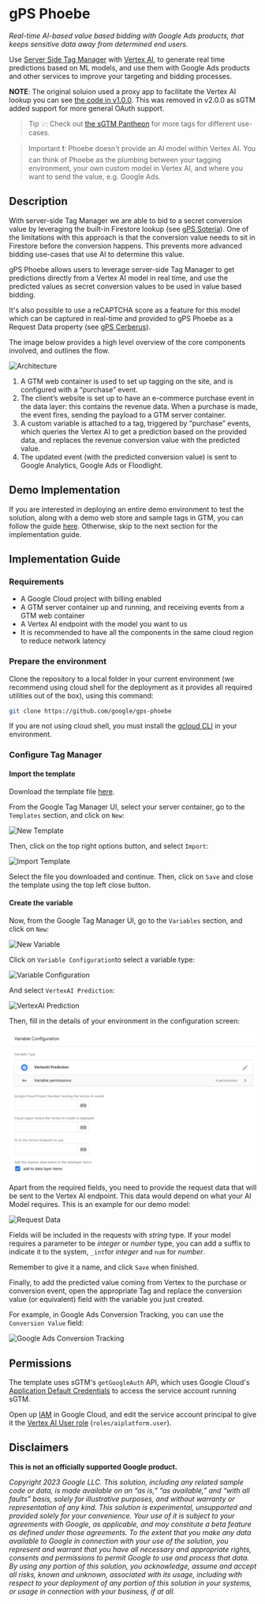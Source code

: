 # gPS Phoebe

*Real-time AI-based value based bidding with Google Ads products, that keeps
sensitive data away from determined end users.*

Use
[Server Side Tag Manager](https://developers.google.com/tag-platform/tag-manager/server-side)
with [Vertex AI](https://cloud.google.com/vertex-ai), to generate real time
predictions based on ML models, and use them with Google Ads products and other
services to improve your targeting and bidding processes.

**NOTE**: The original soluion used a proxy app to facilitate the Vertex AI
lookup you can see [the code in v1.0.0](
    https://github.com/google-marketing-solutions/gps-phoebe/tree/v1.0.0). This
was removed in v2.0.0 as sGTM added support for more general OAuth support.

> Tip 💡: Check out [the sGTM Pantheon](
    https://github.com/google-marketing-solutions/gps-sgtm-pantheon/tree/main)
for more tags for different use-cases.

> Important ❗️: Phoebe doesn't provide an AI model within Vertex AI. You can
    think of Phoebe as the plumbing between your tagging environment, your own
    custom model in Vertex AI, and where you want to send the value, e.g. Google
    Ads.

## Description

With server-side Tag Manager we are able to bid to a secret conversion value by
leveraging the built-in Firestore lookup (see
[gPS Soteria](https://github.com/google/gps_soteria)). One of the limitations
with this approach is that the conversion value needs to sit in Firestore before
the conversion happens. This prevents more advanced bidding use-cases that use
AI to determine this value.

gPS Phoebe allows users to leverage server-side Tag Manager to get predictions
directly from a Vertex AI model in real time, and use the predicted values as
secret conversion values to be used in value based bidding.

It's also possible to use a reCAPTCHA score as a feature for this model which
can be captured in real-time and provided to gPS Phoebe as a Request Data property (see
[gPS Cerberus](https://github.com/GoogleCloudPlatform/recaptcha-enterprise-google-tag-manager)).

The image below provides a high level overview of the core components involved,
and outlines the flow.

![Architecture](docs/img/architecture.png "Architecture")

1.  A GTM web container is used to set up tagging on the site, and is configured
    with a “purchase” event.
2.  The client’s website is set up to have an e-commerce purchase event in the
    data layer: this contains the revenue data. When a purchase is made, the
    event fires, sending the payload to a GTM server container.
3.  A custom variable is attached to a tag, triggered by “purchase” events,
    which queries the Vertex AI to get a prediction based on the provided data,
    and replaces the revenue conversion value with the predicted value.
4.  The updated event (with the predicted conversion value) is sent to Google
    Analytics, Google Ads or Floodlight.

## Demo Implementation

If you are interested in deploying an entire demo environment to test the
solution, along with a demo web store and sample tags in GTM, you can follow the
guide [here](demo/DEMO.md). Otherwise, skip to the next section for the
implementation guide.

## Implementation Guide

### Requirements

*   A Google Cloud project with billing enabled
*   A GTM server container up and running, and receiving events from a GTM web
    container
*   A Vertex AI endpoint with the model you want to us
*   It is recommended to have all the components in the same cloud region to
    reduce network latency

### Prepare the environment

Clone the repository to a local folder in your current environment (we recommend
using cloud shell for the deployment as it provides all required utilities out
of the box), using this command:

```sh
git clone https://github.com/google/gps-phoebe
```

If you are not using cloud shell, you must install the
[gcloud CLI](https://cloud.google.com/sdk/docs/install) in your environment.

### Configure Tag Manager

#### Import the template

Download the template file [here](gtm/variable_template.tpl).

From the Google Tag Manager UI, select your server container, go to the
`Templates` section, and click on `New`:

![New Template](docs/img/new_template.png "New Template")

Then, click on the top right options button, and select `Import`:

![Import Template](docs/img/import_template.png "Import Template")

Select the file you downloaded and continue. Then, click on `Save` and close the
template using the top left close button.

#### Create the variable

Now, from the Google Tag Manager UI, go to the `Variables` section, and click on
`New`:

![New Variable](docs/img/new_variable.png "New Variable")

Click on `Variable Configuration`to select a variable type:

![Variable Configuration](docs/img/variable_configuration.png "Variable Configuration")

And select `VertexAI Prediction`:

![VertexAI Prediction](docs/img/vertex_prediction.png "VertexAI Prediction")

Then, fill in the details of your environment in the configuration screen:

![Variable Details](docs/img/variable_details.png "Variable Details")

Apart from the required fields, you need to provide the request data that will
be sent to the Vertex AI endpoint. This data would depend on what your AI Model
requires. This is an example for our demo model:

![Request Data](docs/img/request_data.png "Request Data")

Fields will be included in the requests with *string* type. If your model
requires a parameter to be *integer* or *number* type, you can add a suffix to
indicate it to the system, `_int`for *integer* and `num` for *number*.

Remember to give it a name, and click `Save` when finished.

Finally, to add the predicted value coming from Vertex to the purchase or
conversion event, open the appropriate Tag and replace the conversion value (or
equivalent) field with the variable you just created.

For example, in Google Ads Conversion Tracking, you can use the `Conversion
Value` field:

![Google Ads Conversion Tracking](docs/img/google_ads_conversion.png "Google Ads Conversion Tracking")

## Permissions

The template uses sGTM's `getGoogleAuth` API, which uses Google Cloud's
[Application Default Credentials](
https://cloud.google.com/docs/authentication/application-default-credentials)
to access the service account running sGTM.

Open up [IAM](https://console.cloud.google.com/iam-admin/iam) in Google Cloud,
and edit the service account principal to give it the [Vertex AI User role](
https://cloud.google.com/vertex-ai/docs/general/access-control#aiplatform.user)
(`roles/aiplatform.user`).

## Disclaimers

**This is not an officially supported Google product.**

*Copyright 2023 Google LLC. This solution, including any related sample code or
data, is made available on an “as is,” “as available,” and “with all faults”
basis, solely for illustrative purposes, and without warranty or representation
of any kind. This solution is experimental, unsupported and provided solely for
your convenience. Your use of it is subject to your agreements with Google, as
applicable, and may constitute a beta feature as defined under those agreements.
To the extent that you make any data available to Google in connection with your
use of the solution, you represent and warrant that you have all necessary and
appropriate rights, consents and permissions to permit Google to use and process
that data. By using any portion of this solution, you acknowledge, assume and
accept all risks, known and unknown, associated with its usage, including with
respect to your deployment of any portion of this solution in your systems, or
usage in connection with your business, if at all.*
